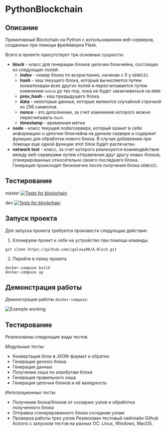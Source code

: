# PythonBlockchain

## Описание
Примитивный Blockchain на Python с использованием веб-серверов, созданных при помощи фреймворка Flask. 

Всего в проекте присутствует три основные сущности:
- **block** - класс для генерации блоков цепочки блокчейна, состоящих из следующих полей:
    - **index** - номер блока по возрастанию, начиная с 0 у `GENESIS`.
    - **hash** - хеш текущего блока, который вычисляется путем конкатенации всех других полей и пересчитывается путем изменения `nonce` до тех пор, пока не будет заканчиваться на `0000`
    - **prev_hash** - хеш предыдущего блока.
    - **data** - некоторые данные, которые являются случайной строчкой из 256 символов.
    - **nonce** - это дополнение, за счет изменения которого можно пересчитывать `hash`.
    - **timestamp** - временная метка
- **node** - класс текущей node/сервера, который хранит в себе информацию о цепочке блокчейна на данном сервере и содержит функцию для обработки нового блока. В случае добавления при помощи еще одной функции этот блок будет распечатан. 
- **network test** - класс, за счет которого реализуется взаимодействие между веб-серверами путем отправления друг другу новых блоков, сгенерированных относительно своего последнего блока. Генерация происходит бесконечно после получения блока `GENESIS`.

## Тестирование

master [![Tests for blockchain](https://github.com/igalaxy00/A.Block/actions/workflows/python-app.yml/badge.svg?branch=master)](https://github.com/igalaxy00/A.Block/actions/workflows/python-app.yml)

dev [![Tests for blockchain](https://github.com/igalaxy00/A.Block/actions/workflows/python-app.yml/badge.svg?branch=dev)](https://github.com/igalaxy00/A.Block/actions/workflows/python-app.yml)

## Запуск проекта
Для запуска проекта требуется произвести следующие действия:

1)  Клонируем проект к себе на устройство при помощи команды 

```git clone https://github.com/igalaxy00/A.Block.git```

2) Перейти в папку проекта

```
docker-compose build
docker-compose up   
```
## Демонстрация работы

Демонстрация работы  ```docker-compose```:

![Example working](images/genesis.png)

## Тестирование

Реализованы следующие виды тестов.

*Модульные тесты:* 
* Конвертация блок в JSON-формат и обратно
* Генерация genesis блока
* Генерация данных
* Получение хэша по атрибутам блока
* Генерация правильного хэша
* Генерация цепочки блоков и её валидность

*Интеграционные тесты:*
* Получение блока/блоков от соседних узлов и обработка полученного блока
* Отправка сгенерированного блока соседним узлам
* Проверка работы трех узлов
Реализован тестовый пайплайн Github Actions с запуском тестов на разных ОС: Linux, Windows, MacOS.
